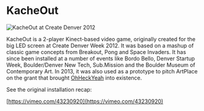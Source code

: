 # KacheOut

![KacheOut at Create Denver 2012](https://secure-b.vimeocdn.com/ts/300/102/300102766_960.jpg)

KacheOut is a 2-player Kinect-based video game, originally created for the big LED screen at Create Denver Week 2012. It was based on a mashup of classic game concepts from Breakout, Pong and Space Invaders. It has since been installed at a number of events like Bordo Bello, Denver Startup Week, Boulder/Denver New Tech, Sub.Mission and the Boulder Museum of Contemporary Art. In 2013, it was also used as a prototype to pitch ArtPlace on the grant that brought [OhHeckYeah](http://ohheckyeah.com) into existence. 

See the original installation recap:

[https://vimeo.com/43230920](https://vimeo.com/43230920)

